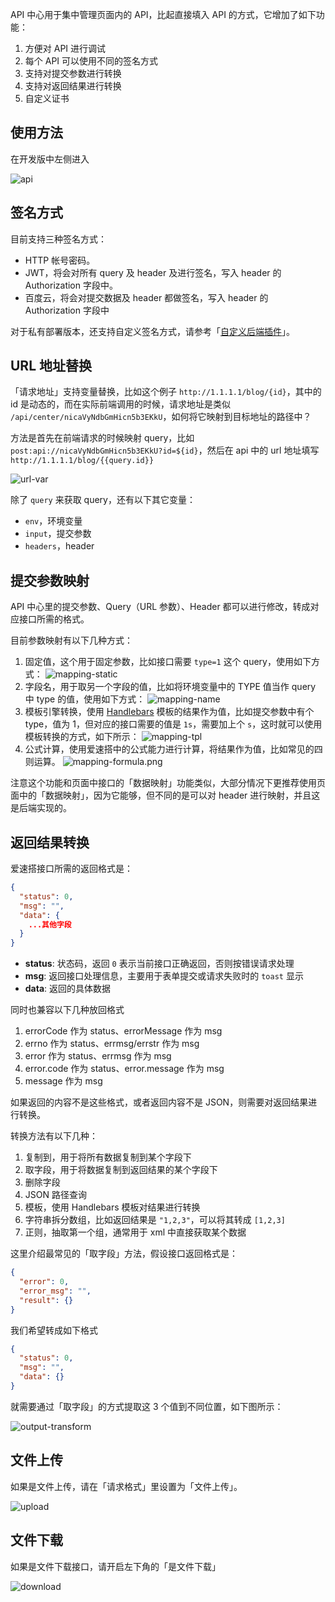 API 中心用于集中管理页面内的 API，比起直接填入 API 的方式，它增加了如下功能：

1. 方便对 API 进行调试
2. 每个 API 可以使用不同的签名方式
3. 支持对提交参数进行转换
4. 支持对返回结果进行转换
5. 自定义证书

## 使用方法

在开发版中左侧进入

![api](../../../static/img/API/API中心/api.png)

## 签名方式

目前支持三种签名方式：

- HTTP 帐号密码。
- JWT，将会对所有 query 及 header 及进行签名，写入 header 的 Authorization 字段中。
- 百度云，将会对提交数据及 header 都做签名，写入 header 的 Authorization 字段中

对于私有部署版本，还支持自定义签名方式，请参考「[自定义后端插件](../../../私有部署/自定义后端插件.md)」。

## URL 地址替换

「请求地址」支持变量替换，比如这个例子 `http://1.1.1.1/blog/{id}`，其中的 id 是动态的，而在实际前端调用的时候，请求地址是类似 `/api/center/nicaVyNdbGmHicn5b3EKkU`，如何将它映射到目标地址的路径中？

方法是首先在前端请求的时候映射 query，比如 `post:api://nicaVyNdbGmHicn5b3EKkU?id=${id}`，然后在 api 中的 url 地址填写 `http://1.1.1.1/blog/{{query.id}}`

![url-var](../../../static/img/API/API中心/url-var.png)

除了 `query` 来获取 query，还有以下其它变量：

- `env`，环境变量
- `input`，提交参数
- `headers`，header

## 提交参数映射

API 中心里的提交参数、Query（URL 参数）、Header 都可以进行修改，转成对应接口所需的格式。

目前参数映射有以下几种方式：

1. 固定值，这个用于固定参数，比如接口需要 `type=1` 这个 query，使用如下方式：
   ![mapping-static](../../../static/img/API/API中心/mapping-static.png)
1. 字段名，用于取另一个字段的值，比如将环境变量中的 TYPE 值当作 query 中 type 的值，使用如下方式：
   ![mapping-name](../../../static/img/API/API中心/mapping-name.png)
1. 模板引擎转换，使用 [Handlebars](https://handlebarsjs.com/) 模板的结果作为值，比如提交参数中有个 type，值为 1，但对应的接口需要的值是 `1s`，需要加上个 `s`，这时就可以使用模板转换的方式，如下所示：
   ![mapping-tpl](../../../static/img/API/API中心/mapping-tpl.png)
1. 公式计算，使用爱速搭中的公式能力进行计算，将结果作为值，比如常见的四则运算。
   ![mapping-formula.png](../../../static/img/API/API中心/mapping-formula.png)

注意这个功能和页面中接口的「数据映射」功能类似，大部分情况下更推荐使用页面中的「数据映射」，因为它能够，但不同的是可以对 header 进行映射，并且这是后端实现的。

## 返回结果转换

爱速搭接口所需的返回格式是：

```json
{
  "status": 0,
  "msg": "",
  "data": {
    ...其他字段
  }
}
```

- **status**: 状态码，返回 `0` 表示当前接口正确返回，否则按错误请求处理
- **msg**: 返回接口处理信息，主要用于表单提交或请求失败时的 `toast` 显示
- **data**: 返回的具体数据

同时也兼容以下几种放回格式

1. errorCode 作为 status、errorMessage 作为 msg
2. errno 作为 status、errmsg/errstr 作为 msg
3. error 作为 status、errmsg 作为 msg
4. error.code 作为 status、error.message 作为 msg
5. message 作为 msg

如果返回的内容不是这些格式，或者返回内容不是 JSON，则需要对返回结果进行转换。

转换方法有以下几种：

1. 复制到，用于将所有数据复制到某个字段下
2. 取字段，用于将数据复制到返回结果的某个字段下
3. 删除字段
4. JSON 路径查询
5. 模板，使用 Handlebars 模板对结果进行转换
6. 字符串拆分数组，比如返回结果是 `"1,2,3"`，可以将其转成 `[1,2,3]`
7. 正则，抽取第一个组，通常用于 xml 中直接获取某个数据

这里介绍最常见的「取字段」方法，假设接口返回格式是：

```json
{
  "error": 0,
  "error_msg": "",
  "result": {}
}
```

我们希望转成如下格式

```json
{
  "status": 0,
  "msg": "",
  "data": {}
}
```

就需要通过「取字段」的方式提取这 3 个值到不同位置，如下图所示：

![output-transform](../../../static/img/API/API中心/output-transform.png)

## 文件上传

如果是文件上传，请在「请求格式」里设置为「文件上传」。

![upload](../../../static/img/API/API中心/upload.png)

## 文件下载

如果是文件下载接口，请开启左下角的「是文件下载」

![download](../../../static/img/API/API中心/download.png)
